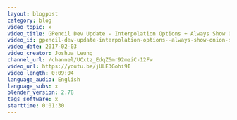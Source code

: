 ```yaml
---
layout: blogpost
category: blog
video_topic: x
video_title: GPencil Dev Update - Interpolation Options + Always Show Onion Skins
video_id: gpencil-dev-update-interpolation-options--always-show-onion-skins
video_date: 2017-02-03
video_creator: Joshua Leung
channel_url: /channel/UCxtz_EdqZ6mr92meiC-12Fw
video_url: https://youtu.be/jULE3Gohi9I
video_length: 0:09:04
language_audio: English
language_subs: x
blender_version: 2.78
tags_software: x
starttime: 0:01:30
---
```

